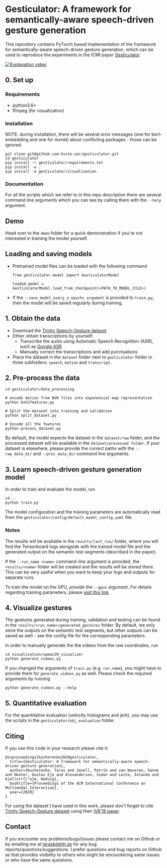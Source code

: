 # Gesticulator: A framework for semantically-aware speech-driven gesture generation
This repository contains PyTorch based implementation of the framework for semantically-aware speech-driven gesture generation, which can be used to reproduce the experiments in the ICMI paper [Gesticulator](https://svito-zar.github.io/gesticulator/).

[![Explanation video](Svito-zar.github.io/assets/gesticulator.png)](https://youtu.be/VQ8he6jjW08)

## 0. Set up

### Requirements
- python3.6+
- ffmpeg (for visualization)

### Installation
NOTE: during installation, there will be several error messages (one for bert-embedding and one for mxnet) about conflicting packages - those can be ignored.

```
git clone git@github.com:Svito-zar/gesticulator.git
cd gesticulator
pip install -r gesticulator/requirements.txt
pip install -e .
pip install -e gesticulator/visualization
```

### Documentation

For all the scripts which we refer to in this repo description there are several command line arguments which you can see by calling them with the `--help` argument.

## Demo
Head over to the `demo` folder for a quick demonstration if you're not interested in training the model yourself.


## Loading and saving models
- Pretrained model files can be loaded with the following command
  ```
  from gesticulator.model import GesticulatorModel
  
  loaded_model = GesticulatorModel.load_from_checkpoint(<PATH_TO_MODEL_FILE>)
  ```
- If the `--save_model_every_n_epochs argument` is provided to `train.py`, then the model will be saved regularly during training. 

## 1. Obtain the data
- Download the [Trinity Speech-Gesture dataset](https://trinityspeechgesture.scss.tcd.ie/)
- Either obtain transcriptions by yourself:
  - Transcribe the audio using Automatic Speech Recognition (ASR), such as [Google ASR](https://cloud.google.com/speech-to-text/)
  - Manually correct the transcriptions and add punctuations
- Place the dataset in the `dataset` folder next to `gesticulator` folder in three subfolders: `speech`, `motion` and `transcript`.

## 2. Pre-process the data
```
cd gesticulator/data_processing

# encode motion from BVH files into exponensial map representation
python bvh2features.py

# Split the dataset into training and validation
python split_dataset.py

# Encode all the features
python process_dataset.py
```

By default, the model expects the dataset in the `dataset/raw` folder, and the processed dataset will be available in the `dataset/processed folder`. If your dataset is elsewhere, please provide the correct paths with the `--raw_data_dir` and `--proc_data_dir` command line arguments.

## 3. Learn speech-driven gesture generation model
In order to train and evaluate the model, run

```
cd ..
python train.py
```

The model configuration and the training parameters are automatically read from the `gesticulator/config/default_model_config.yaml` file. 

### Notes

The results will be available in the `results/last_run/` folder, where you will find the Tensorboard logs alongside with the trained model file and the generated output on the semantic test segments (described in the paper).

If the `--run_name <name>` command-line argument is provided, the `results/<name>` folder will be created and the results will be stored there. This can be very useful when you want to keep your logs and outputs for separate runs.

To train the model on the GPU, provide the `--gpus` argument. For details regarding training parameters, please [visit this link](https://pytorch-lightning.readthedocs.io/en/0.8.4/trainer.html#gpus).

## 4. Visualize gestures
The gestures generated during training, validation and testing can be found in the `results/<run_name>/generated_gestures` folder. By default, we only store the outputs on the semantic test segments, but other outputs can be saved as well - see the config file for the corresponding parameters.

In order to manually generate the the videos from the raw coordinates, run 

```
cd visualization/aamas20_visualizer
python generate_videos.py
```

If you changed the arguments of `train.py` (e.g. `run_name`), you might have to provide them for `generate_videos.py` as well.
Please check the required arguments by running

`python generate_videos.py --help`

## 5. Quantitative evaluation

For the quantitative evaluation (velocity histograms and jerk), you may use the scripts in the `gesticulator/obj_evaluation` folder.

## Citing

If you use this code in your research please cite it:
```
@inproceedings{kucherenko2020gesticulator,
  title={Gesticulator: A framework for semantically-aware speech-driven gesture generation},
  author={Kucherenko, Taras and Jonell, Patrik and van Waveren, Sanne and Henter, Gustav Eje and Alexanderson, Simon and Leite, Iolanda and Kjellstr{\"o}m, Hedvig},
  booktitle={Proceedings of the ACM International Conference on Multimodal Interaction},
  year={2020}
}
```

For using the dataset I have used in this work, please don't forget to cite [Trinity Speech-Gesture dataset](https://trinityspeechgesture.scss.tcd.ie/) using their [IVA'18 paper](https://www.scss.tcd.ie/Rachel.McDonnell/papers/IVA2018b.pdf).

## Contact
If you encounter any problems/bugs/issues please contact me on Github or by emailing me at tarask@kth.se for any bug reports/questions/suggestions. I prefer questions and bug reports on Github as that provides visibility to others who might be encountering same issues or who have the same questions.
